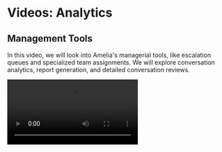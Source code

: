 # Videos: Analytics


## Management Tools

In this video, we will look into Amelia's managerial tools, like escalation queues and specialized team assignments. We will explore conversation analytics, report generation, and detailed conversation reviews.

<video src="https://vimeo.com/889483907"/>

## Sentient Framework

In this section, we will cover the overview of how to use the Sentient Framework to retrain Amelia in the case a user utterance gets misclassified, or an expected intent is not triggered.

<video src="https://vimeo.com/889483884"/>

## Conversation Analytics

In this section, we will cover Amelia's conversation analytics. This function enables the creation of customized dashboards to assess domains, timeframes, agent responsiveness, abandonment rates, and BPN model performance.

<video src="https://vimeo.com/889483853"/>

## Journey Analytics

In this section, we will cover Journey analytics, which is essential for assessing Amelia's effectiveness in handling conversations, revealing metrics like conversation volume, Amelia's coverage, escalations to agents, and user abandonment rates.

<video src="https://vimeo.com/889483803"/>

## NPS Analytics

In this section, we will cover the Net Promoter Scores (NPS), where Amelia's advanced Natural Language Understanding (NLU) deciphers user sentiment, allowing you to gauge promoters, passives, and detractors.

<video src="https://vimeo.com/889483841"/>


## More Resources

{% include from="Training-Access-Amelia-Videos.md" element-id="F01-01_0002-Training-Access-Amelia-Videos_snippet" /%}
